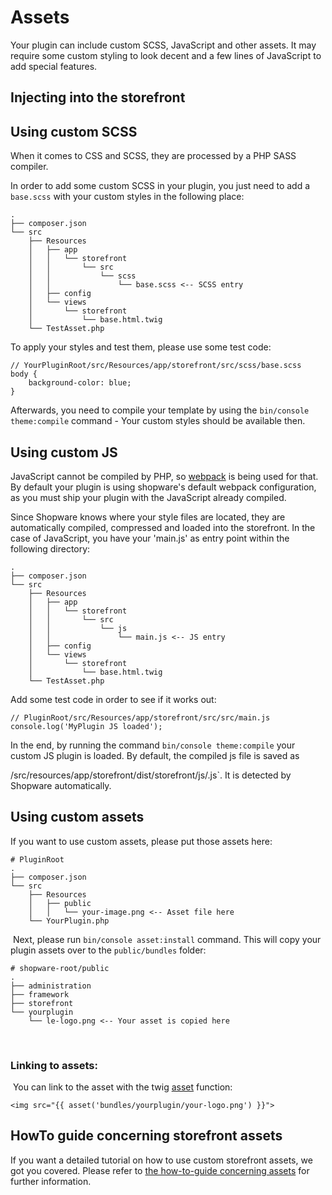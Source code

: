 # Assets

Your plugin can include custom SCSS, JavaScript and other assets. It may require some custom styling to look decent and a few lines of JavaScript to add special features.

## Injecting into the storefront

## Using custom SCSS

When it comes to CSS and SCSS, they are processed by a PHP SASS compiler.

In order to add some custom SCSS in your plugin, you just need to add a `base.scss` with your custom styles in the following place:

```text
.
├── composer.json
└── src
    ├── Resources
    │   ├── app
    │   │   └── storefront
    │   │       └── src
    │   │           └── scss
    │   │               └── base.scss <-- SCSS entry
    │   ├── config
    │   └── views
    │       └── storefront
    │           └── base.html.twig
    └── TestAsset.php
```

To apply your styles and test them, please use some test code:

```text
// YourPluginRoot/src/Resources/app/storefront/src/scss/base.scss
body {
    background-color: blue;
}
```

Afterwards, you need to compile your template by using the `bin/console theme:compile` command - Your custom styles should be available then.

## Using custom JS

JavaScript cannot be compiled by PHP, so [webpack](https://webpack.js.org/) is being used for that. By default your plugin is using shopware's default webpack configuration, as you must ship your plugin with the JavaScript already compiled.

Since Shopware knows where your style files are located, they are automatically compiled, compressed and loaded into the storefront. In the case of JavaScript, you have your 'main.js' as entry point within the following directory:

```text
.
├── composer.json
└── src
    ├── Resources
    │   ├── app
    │   │   └── storefront
    │   │       └── src
    │   │           └── js
    │   │               └── main.js <-- JS entry
    │   ├── config
    │   └── views
    │       └── storefront
    │           └── base.html.twig
    └── TestAsset.php
```

Add some test code in order to see if it works out:

```text
// PluginRoot/src/Resources/app/storefront/src/src/main.js
console.log('MyPlugin JS loaded');
```

In the end, by running the command `bin/console theme:compile` your custom JS plugin is loaded. By default, the compiled js file is saved as

/src/resources/app/storefront/dist/storefront/js/.js\`. It is detected by Shopware automatically.

## Using custom assets

If you want to use custom assets, please put those assets here: ​

```text
# PluginRoot
.
├── composer.json
└── src
    ├── Resources
    │   ├── public
    │   │   └── your-image.png <-- Asset file here
    └── YourPlugin.php
```

​ Next, please run `bin/console asset:install` command. This will copy your plugin assets over to the `public/bundles` folder: ​

```text
# shopware-root/public
.
├── administration
├── framework
├── storefront
└── yourplugin
    └── le-logo.png <-- Your asset is copied here
```

​

### Linking to assets:

​ You can link to the asset with the twig [asset](https://symfony.com/doc/current/templates.html#linking-to-css-javascript-and-image-assets) function: ​

```text
<img src="{{ asset('bundles/yourplugin/your-logo.png') }}">
```

## HowTo guide concerning storefront assets

If you want a detailed tutorial on how to use custom storefront assets, we got you covered. Please refer to [the how-to-guide concerning assets](../../50-how-to/330-storefront-assets.md) for further information.

